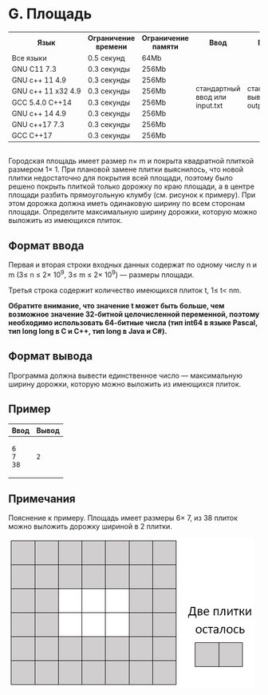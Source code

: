 <div class="problem-statement">
   <div class="header">
      <h1 class="title">G. Площадь</h1>
      <table>
         <tr>
            <th>Язык</th>
            <th>Ограничение времени</th>
            <th>Ограничение памяти</th>
            <th>Ввод</th>
            <th>Вывод</th>
         </tr>
         <tr>
            <td width="1%">Все языки</td>
            <td>0.5&nbsp;секунд</td>
            <td>64Mb</td>
            <td rowspan="8">стандартный ввод или input.txt</td>
            <td rowspan="8">стандартный вывод или output.txt</td>
         </tr>
         <tr>
            <td>
               <nobr>GNU C11 7.3</nobr>
            </td>
            <td>0.3&nbsp;секунды</td>
            <td>256Mb</td>
         </tr>
         <tr>
            <td>
               <nobr>GNU c++ 11 4.9</nobr>
            </td>
            <td>0.3&nbsp;секунды</td>
            <td>256Mb</td>
         </tr>
         <tr>
            <td>
               <nobr>GNU c++ 11 x32 4.9</nobr>
            </td>
            <td>0.3&nbsp;секунды</td>
            <td>256Mb</td>
         </tr>
         <tr>
            <td>
               <nobr>GCC 5.4.0 C++14</nobr>
            </td>
            <td>0.3&nbsp;секунды</td>
            <td>256Mb</td>
         </tr>
         <tr>
            <td>
               <nobr>GNU c++ 14 4.9</nobr>
            </td>
            <td>0.3&nbsp;секунды</td>
            <td>256Mb</td>
         </tr>
         <tr>
            <td>
               <nobr>GNU c++17 7.3</nobr>
            </td>
            <td>0.3&nbsp;секунды</td>
            <td>256Mb</td>
         </tr>
         <tr>
            <td>
               <nobr>GCC  C++17</nobr>
            </td>
            <td>0.3&nbsp;секунды</td>
            <td>256Mb</td>
         </tr>
      </table>
   </div>
   <h2></h2>
   <div class="legend"><span style="">
         <p>Городская площадь имеет размер <span class="tex-math-text">n&times; m</span> и покрыта квадратной плиткой размером <span class="tex-math-text">1&times; 1</span>. При плановой замене плитки выяснилось, что новой плитки недостаточно для покрытия всей площади, поэтому было решено покрыть
            плиткой только дорожку по краю площади, а в центре площади разбить прямоугольную клумбу (см. рисунок к примеру). При этом
            дорожка должна иметь одинаковую ширину по всем сторонам площади. Определите максимальную ширину дорожки, которую можно выложить
            из имеющихся плиток.
         </p></span></div>
   <h2>Формат ввода</h2>
   <div class="input-specification"><span style="">
         <p>Первая и вторая строки входных данных содержат по одному числу <span class="tex-math-text">n</span> и <span class="tex-math-text">m</span> (<span class="tex-math-text">3&le; n &le; 2&times; 10<sup>9</sup></span>, <span class="tex-math-text">3&le; m &le; 2&times; 10<sup>9</sup></span>)&nbsp;&mdash; размеры площади. 
         </p></span><p>Третья строка содержит количество имеющихся плиток <span class="tex-math-text">t</span>, <span class="tex-math-text">1&le; t&lt; nm</span>. 
      </p>
      <p><span style="font-weight:bold;">Обратите внимание, что значение <span class="tex-math-text">t</span> может быть больше, чем возможное значение 32-битной целочисленной переменной, поэтому необходимо использовать 64-битные числа
            (тип int64 в языке Pascal, тип long long в C и C++, тип long в Java и C#).</span> 
      </p>
   </div>
   <h2>Формат вывода</h2>
   <div class="output-specification"><span style="">
         <p>Программа должна вывести единственное число&nbsp;&mdash; максимальную ширину дорожки, которую можно выложить из имеющихся плиток.</p></span><p> </p>
   </div>
   <h2>Пример</h2>
   <table class="sample-tests">
      <thead>
         <tr>
            <th>Ввод</th>
            <th>Вывод</th>
         </tr>
      </thead>
      <tbody>
         <tr>
            <td><pre>6
7
38
</pre></td>
            <td><pre>2
</pre></td>
         </tr>
      </tbody>
   </table>
   <h2>Примечания</h2>
   <div class="notes"><span style="">
         <p>Пояснение к примеру. Площадь имеет размеры <span class="tex-math-text">6&times; 7</span>, из 38 плиток можно выложить дорожку шириной в 2 плитки. 
         </p></span><p><img class="user-image" src="pic_g.png"></p>
   </div>
</div></div>
